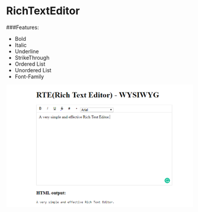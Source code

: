 # RichTextEditor
###Features:
* Bold
* Italic
* Underline
* StrikeThrough
* Ordered List
* Unordered List
* Font-Family

![](https://github.com/KansaraMaulik/RichTextEditor/blob/master/Capture.PNG)
